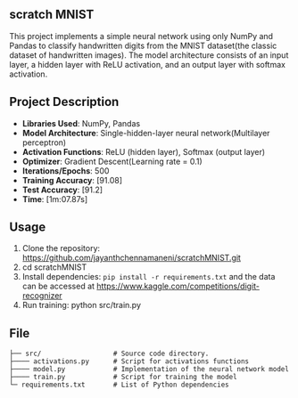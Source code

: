 ## scratch MNIST

This project implements a simple neural network using only NumPy and Pandas to classify handwritten digits from the MNIST dataset(the classic dataset of handwritten images). The model architecture consists of an input layer, a hidden layer with ReLU activation, and an output layer with softmax activation.

## Project Description

- **Libraries Used**: NumPy, Pandas
- **Model Architecture**: Single-hidden-layer neural network(Multilayer perceptron)
- **Activation Functions**: ReLU (hidden layer), Softmax (output layer)
- **Optimizer**: Gradient Descent(Learning rate = 0.1)
- **Iterations/Epochs**: 500
- **Training Accuracy**: [91.08]
- **Test Accuracy**: [91.2]
- **Time**: [1m:07.87s]

## Usage
1. Clone the repository: https://github.com/jayanthchennamaneni/scratchMNIST.git
2. cd scratchMNIST
3. Install dependencies: `pip install -r requirements.txt` and the data can be accessed at https://www.kaggle.com/competitions/digit-recognizer
4. Run training: python src/train.py

## File

````
├── src/                  # Source code directory.
├──── activations.py      # Script for activations functions
├──── model.py            # Implementation of the neural network model
├──── train.py            # Script for training the model
└─ requirements.txt       # List of Python dependencies
````




